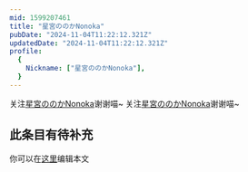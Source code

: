 ```yaml
---
mid: 1599207461
title: "星宮ののかNonoka"
pubDate: "2024-11-04T11:22:12.321Z"
updatedDate: "2024-11-04T11:22:12.321Z"
profile:
  {
    Nickname: ["星宮ののかNonoka"],
  }
---
```


关注[星宮ののかNonoka](https://space.bilibili.com/1599207461)谢谢喵~ 关注[星宮ののかNonoka](https://space.bilibili.com/1599207461)谢谢喵~

## 此条目有待补充
你可以在[这里](https://github.com/Yuhanawa/VTuber.ICU-Content/edit/master/v/星宮ののかNonoka/index.md)编辑本文

